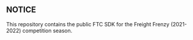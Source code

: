 ## NOTICE

This repository contains the public FTC SDK for the Freight Frenzy (2021-2022) competition season.


